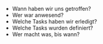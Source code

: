 - Wann haben wir uns getroffen?
- Wer war anwesend?
- Welche Tasks haben wir erledigt?
- Welche Tasks wurden definiert?
- Wer macht was, bis wann?